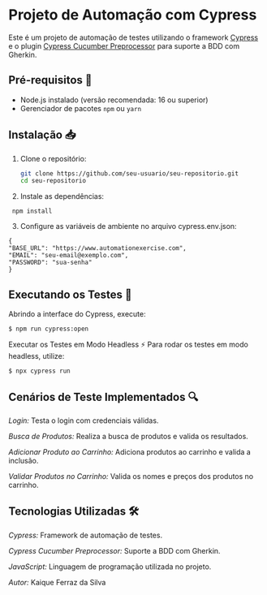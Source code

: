 # Projeto de Automação com Cypress

Este é um projeto de automação de testes utilizando o framework [Cypress](https://www.cypress.io/) e o plugin [Cypress Cucumber Preprocessor](https://github.com/badeball/cypress-cucumber-preprocessor) para suporte a BDD com Gherkin.

## Pré-requisitos 📌

- Node.js instalado (versão recomendada: 16 ou superior)
- Gerenciador de pacotes `npm` ou `yarn`

## Instalação 📥

1. Clone o repositório:

   ```bash
   git clone https://github.com/seu-usuario/seu-repositorio.git
   cd seu-repositorio

   ```

2. Instale as dependências:

```
 npm install
```

3. Configure as variáveis de ambiente no arquivo cypress.env.json:

```
{
"BASE_URL": "https://www.automationexercise.com",
"EMAIL": "seu-email@exemplo.com",
"PASSWORD": "sua-senha"
}
```

## Executando os Testes 🚀

Abrindo a interface do Cypress, execute:

```
$ npm run cypress:open
```

Executar os Testes em Modo Headless ⚡
Para rodar os testes em modo headless, utilize:

```
$ npx cypress run
```

## Cenários de Teste Implementados 🔍

_Login:_ Testa o login com credenciais válidas.

_Busca de Produtos:_ Realiza a busca de produtos e valida os resultados.

_Adicionar Produto ao Carrinho:_ Adiciona produtos ao carrinho e valida a inclusão.

_Validar Produtos no Carrinho:_ Valida os nomes e preços dos produtos no carrinho.

## Tecnologias Utilizadas 🛠️

_Cypress:_ Framework de automação de testes.

_Cypress Cucumber Preprocessor:_ Suporte a BDD com Gherkin.

_JavaScript:_ Linguagem de programação utilizada no projeto.

_Autor:_ Kaique Ferraz da Silva
